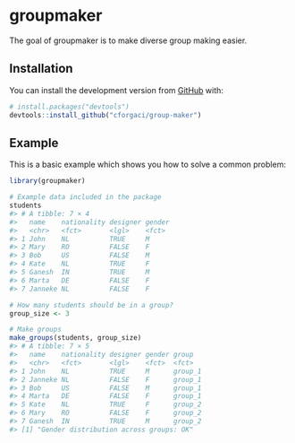
<!-- README.md is generated from README.Rmd. Please edit that file -->

# groupmaker

<!-- badges: start -->
<!-- [![Codecov test coverage](https://codecov.io/gh/cforgaci/group-maker/branch/master/graph/badge.svg)](https://codecov.io/gh/cforgaci/group-maker?branch=master) -->
<!-- badges: end -->

The goal of groupmaker is to make diverse group making easier.

## Installation

You can install the development version from
[GitHub](https://github.com/) with:

``` r
# install.packages("devtools")
devtools::install_github("cforgaci/group-maker")
```

## Example

This is a basic example which shows you how to solve a common problem:

``` r
library(groupmaker)

# Example data included in the package
students
#> # A tibble: 7 × 4
#>   name    nationality designer gender
#>   <chr>   <fct>       <lgl>    <fct> 
#> 1 John    NL          TRUE     M     
#> 2 Mary    RO          FALSE    F     
#> 3 Bob     US          FALSE    M     
#> 4 Kate    NL          TRUE     F     
#> 5 Ganesh  IN          TRUE     M     
#> 6 Marta   DE          FALSE    F     
#> 7 Janneke NL          FALSE    F

# How many students should be in a group?
group_size <- 3

# Make groups
make_groups(students, group_size)
#> # A tibble: 7 × 5
#>   name    nationality designer gender group  
#>   <chr>   <fct>       <lgl>    <fct>  <fct>  
#> 1 John    NL          TRUE     M      group_1
#> 2 Janneke NL          FALSE    F      group_1
#> 3 Bob     US          FALSE    M      group_1
#> 4 Marta   DE          FALSE    F      group_1
#> 5 Kate    NL          TRUE     F      group_2
#> 6 Mary    RO          FALSE    F      group_2
#> 7 Ganesh  IN          TRUE     M      group_2
#> [1] "Gender distribution across groups: OK"
```
